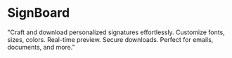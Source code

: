 # SignBoard
"Craft and download personalized signatures effortlessly. Customize fonts, sizes, colors. Real-time preview. Secure downloads. Perfect for emails, documents, and more."
